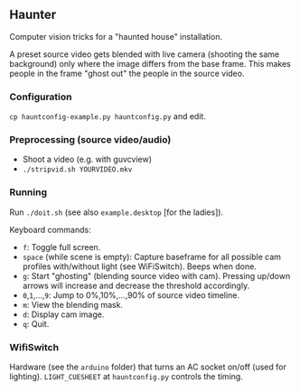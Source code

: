 ## Haunter

Computer vision tricks for a "haunted house" installation.

A preset source video gets blended with live camera
(shooting the same background) only where the image
differs from the base frame. This makes people in
the frame "ghost out" the people in the source video.

### Configuration

`cp hauntconfig-example.py hauntconfig.py` and edit.

### Preprocessing (source video/audio)

* Shoot a video (e.g. with guvcview)
* `./stripvid.sh YOURVIDEO.mkv`

### Running

Run `./doit.sh` (see also `example.desktop` [for the ladies]).

Keyboard commands:

* `f`: Toggle full screen.
* `space` (while scene is empty): Capture baseframe for all possible
  cam profiles with/without light (see WiFiSwitch). Beeps when done.
* `g`: Start "ghosting" (blending source video with cam).
       Pressing up/down arrows will increase and decrease the
       threshold accordingly.
* `0`,`1`,...,`9`: Jump to 0%,10%,...,90% of source video timeline.
* `m`: View the blending mask.
* `d`: Display cam image.
* `q`: Quit.

### WifiSwitch

Hardware (see the `arduino` folder) that turns
an AC socket on/off (used for lighting).
`LIGHT_CUESHEET` at `hauntconfig.py` controls the timing.
